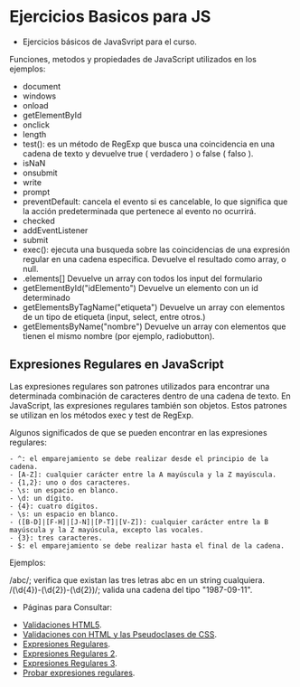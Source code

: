 # Ejercicios Basicos para JS

- Ejercicios básicos de JavaSvript para el curso.

Funciones, metodos y propiedades de JavaScript utilizados en los ejemplos:

* document
* windows
* onload
* getElementById
* onclick
* length
* test(): es un método de RegExp que busca una coincidencia en una cadena de texto y devuelve true ( verdadero ) o false ( falso ).
* isNaN
* onsubmit
* write
* prompt
* preventDefault: cancela el evento si es cancelable, lo que significa que la acción predeterminada que pertenece al evento no ocurrirá.
* checked
* addEventListener
* submit
* exec(): ejecuta una busqueda sobre las coincidencias de una expresión regular en una cadena especifica. Devuelve el resultado como array, o null.
* .elements[] Devuelve un array con todos los input del formulario
* getElementById("idElemento") Devuelve un elemento con un id determinado
* getElementsByTagName("etiqueta") Devuelve un array con elementos de un tipo de etiqueta (input, select, entre otros.)
* getElementsByName("nombre") Devuelve un array con elementos que tienen el mismo nombre (por ejemplo, radiobutton).

## Expresiones Regulares en JavaScript

Las expresiones regulares son patrones utilizados para encontrar una determinada combinación de caracteres dentro de una cadena de texto. En JavaScript, las expresiones regulares también son objetos. Estos patrones se utilizan en los métodos exec y test de RegExp.

Algunos significados de que se pueden encontrar en las expresiones regulares:

    - ^: el emparejamiento se debe realizar desde el principio de la cadena.
    - [A-Z]: cualquier carácter entre la A mayúscula y la Z mayúscula.
    - {1,2}: uno o dos caracteres.
    - \s: un espacio en blanco.
    - \d: un dígito.
    - {4}: cuatro dígitos.
    - \s: un espacio en blanco.
    - ([B-D]|[F-H]|[J-N]|[P-T]|[V-Z]): cualquier carácter entre la B mayúscula y la Z mayúscula, excepto las vocales.
    - {3}: tres caracteres.
    - $: el emparejamiento se debe realizar hasta el final de la cadena.

Ejemplos:

/abc/; verifica que existan las tres letras abc en un string cualquiera. 
/(\d{4})-(\d{2})-(\d{2})/; valida una cadena del tipo "1987-09-11".

- Páginas para Consultar:

* [Validaciones HTML5](https://lenguajehtml.com/p/html/formularios/validaciones-html5).
* [Validaciones con HTML y las Pseudoclases de CSS](https://lenguajecss.com/p/css/selectores/pseudoclases#top).
* [Expresiones Regulares](https://developer.mozilla.org/es/docs/Web/JavaScript/Guide/Regular_Expressions).
* [Expresiones Regulares 2](https://www.arkaitzgarro.com/javascript/capitulo-11.html).
* [Expresiones Regulares 3](https://davidinformatico.com/expresiones-regulares-en-javascript/).
* [Probar expresiones regulares](https://regexr.com/).

